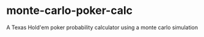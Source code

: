 # monte-carlo-poker-calc
A Texas Hold'em poker probability calculator using a monte carlo simulation
